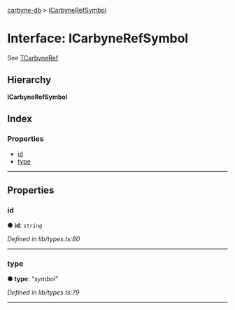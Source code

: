 [carbyne-db](../README.md) > [ICarbyneRefSymbol](../interfaces/icarbynerefsymbol.md)

# Interface: ICarbyneRefSymbol

See [TCarbyneRef](../#tcarbyneref)

## Hierarchy

**ICarbyneRefSymbol**

## Index

### Properties

* [id](icarbynerefsymbol.md#id)
* [type](icarbynerefsymbol.md#type)

---

## Properties

<a id="id"></a>

###  id

**● id**: *`string`*

*Defined in lib/types.ts:80*

___
<a id="type"></a>

###  type

**● type**: *"symbol"*

*Defined in lib/types.ts:79*

___

